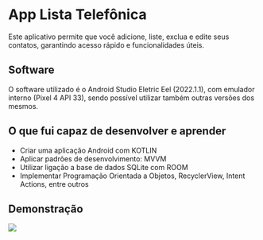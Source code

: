 
# App Lista Telefônica

Este aplicativo permite que você adicione, liste, exclua e edite seus contatos, garantindo acesso rápido e funcionalidades úteis.

## Software
O software utilizado é o Android Studio Eletric Eel (2022.1.1), com emulador interno (Pixel 4 API 33), sendo possível utilizar também outras versões dos mesmos.

## O que fui capaz de desenvolver e aprender
* Criar uma aplicação Android com KOTLIN
* Aplicar padrões de desenvolvimento: MVVM
* Utilizar ligação a base de dados SQLite com ROOM
* Implementar Programação Orientada a Objetos, RecyclerView, Intent Actions, entre outros

## Demonstração

<img src="/assets/img/app.gif">
